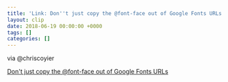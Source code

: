 ```yaml
---
title: 'Link: Don''t just copy the @font-face out of Google Fonts URLs'
layout: clip
date: 2018-06-19 00:00:00 +0000
tags: []
categories: []
---
```

via @chriscoyier

[Don't just copy the @font-face out of Google Fonts URLs](https://css-tricks.com/dont-just-copy-the-font-face-out-of-google-fonts-urls/)